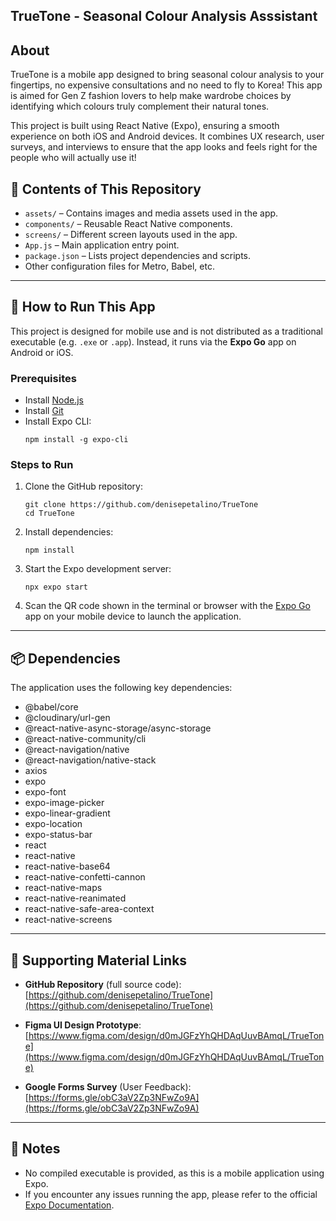 ## TrueTone - Seasonal Colour Analysis Asssistant

## About

TrueTone is a mobile app designed to bring seasonal colour analysis to your fingertips, no expensive consultations and no need to fly to Korea! This app is aimed for Gen Z fashion lovers to help make wardrobe choices by identifying which colours truly complement their natural tones.

This project is built using React Native (Expo), ensuring a smooth experience on both iOS and Android devices. It combines UX research, user surveys, and interviews to ensure that the app looks and feels right for the people who will actually use it!

## 📁 Contents of This Repository

- `assets/` – Contains images and media assets used in the app.
- `components/` – Reusable React Native components.
- `screens/` – Different screen layouts used in the app.
- `App.js` – Main application entry point.
- `package.json` – Lists project dependencies and scripts.
- Other configuration files for Metro, Babel, etc.

---

## 🚀 How to Run This App

This project is designed for mobile use and is not distributed as a traditional executable (e.g. `.exe` or `.app`). Instead, it runs via the **Expo Go** app on Android or iOS.

### Prerequisites

- Install [Node.js](https://nodejs.org/)
- Install [Git](https://git-scm.com/)
- Install Expo CLI:
  ```
  npm install -g expo-cli
  ```

### Steps to Run

1. Clone the GitHub repository:
   ```
   git clone https://github.com/denisepetalino/TrueTone
   cd TrueTone
   ```
2. Install dependencies:
   ```
   npm install
   ```
3. Start the Expo development server:
   ```
   npx expo start
   ```
4. Scan the QR code shown in the terminal or browser with the [Expo Go](https://expo.dev/client) app on your mobile device to launch the application.

---

## 📦 Dependencies

The application uses the following key dependencies:

- @babel/core
- @cloudinary/url-gen
- @react-native-async-storage/async-storage
- @react-native-community/cli
- @react-navigation/native
- @react-navigation/native-stack
- axios
- expo
- expo-font
- expo-image-picker
- expo-linear-gradient
- expo-location
- expo-status-bar
- react
- react-native
- react-native-base64
- react-native-confetti-cannon
- react-native-maps
- react-native-reanimated
- react-native-safe-area-context
- react-native-screens

---

## 🔗 Supporting Material Links

- **GitHub Repository** (full source code):  
  [https://github.com/denisepetalino/TrueTone](https://github.com/denisepetalino/TrueTone)

- **Figma UI Design Prototype**:  
  [https://www.figma.com/design/d0mJGFzYhQHDAqUuvBAmqL/TrueTone](https://www.figma.com/design/d0mJGFzYhQHDAqUuvBAmqL/TrueTone)

- **Google Forms Survey** (User Feedback):  
  [https://forms.gle/obC3aV2Zp3NFwZo9A](https://forms.gle/obC3aV2Zp3NFwZo9A)

---

## 📄 Notes

- No compiled executable is provided, as this is a mobile application using Expo.
- If you encounter any issues running the app, please refer to the official [Expo Documentation](https://docs.expo.dev/).
